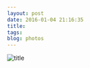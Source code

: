 ```yaml
---
layout: post
date: 2016-01-04 21:16:35
title: 
tags:
blog: photos
---
```


![title](/assets/photoblog/ceiling.jpg)